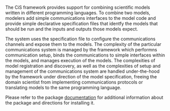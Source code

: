 The CiS framework provides support for combining scientific models
written in different programming languages. To combine two models,
modelers add simple communications interfaces to the model code
and provide simple declarative specification files that identfy the
models that should be run and the inputs and outputs those models
expect.

The system uses the specification file to configure the communications
channels and expose them to the models. The complexity of the particular
communications system is managed by the framework which performns
communication setup, binds the communications to simple interfaces
within the models, and manages execution of the models. The complexities
of model registration and discovery, as well as the complexities of setup
and management of the communications system are handled under-the-hood
by the framework under direction of the model specification, freeing
the domain scientist from implementing communications protocols or
translating models to the same programming language.

Please refer to the package
[documentation](https://cropsinsilico.github.io/cis_interface/)
for additional information
about the package and directions for installing it.
